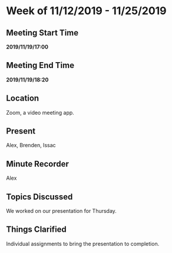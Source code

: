 # Week of 11/12/2019 - 11/25/2019

## Meeting Start Time

**2019/11/19/17:00**

## Meeting End Time

**2019/11/19/18:20**

## Location

Zoom, a video meeting app.

## Present

Alex, Brenden, Issac

## Minute Recorder

Alex

## Topics Discussed

We worked on our presentation for Thursday.

## Things Clarified

Individual assignments to bring the presentation to completion.
